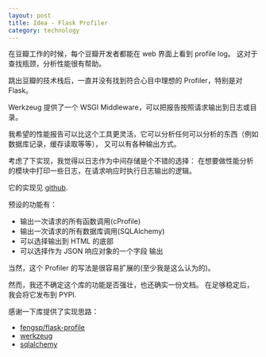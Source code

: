 ```yaml
---
layout: post
title: Idea - Flask Profiler
category: technology
---
```


在豆瓣工作的时候，每个豆瓣开发者都能在 web 界面上看到 profile log。
这对于查找瓶颈，分析性能很有帮助。

跳出豆瓣的技术栈后，一直并没有找到符合心目中理想的 Profiler，特别是对 Flask。

Werkzeug 提供了一个 WSGI Middleware，可以把报告按照请求输出到日志或目录。

我希望的性能报告可以比这个工具更灵活，它可以分析任何可以分析的东西（例如数据库记录，缓存读取等等）， 又可以有各种输出方式。

考虑了下实现，我觉得以日志作为中间存储是个不错的选择： 在想要做性能分析的模块中打印一些日志，在请求响应时执行日志输出的逻辑。

它的实现见 [github](https://github.com/soasme/flask-profiler/blob/master/flask_profiler.py).

预设的功能有：

* 输出一次请求的所有函数调用(cProfile)
* 输出一次请求的所有数据库调用(SQLAlchemy)
* 可以选择输出到 HTML 的底部
* 可以选择作为 JSON 响应对象的一个字段 输出

当然，这个 Profiler 的写法是很容易扩展的(至少我是这么认为的)。

然而，我还不确定这个库的功能是否强壮，也还确实一份文档。
在足够稳定后，我会将它发布到 PYPI.

感谢一下库提供了实现思路：

* [fengsp/flask-profile](https://github.com/fengsp/flask-profile)
* [werkzeug](https://github.com/mitsuhiko/werkzeug/)
* [sqlalchemy](http://docs.sqlalchemy.org/en/latest/c)
